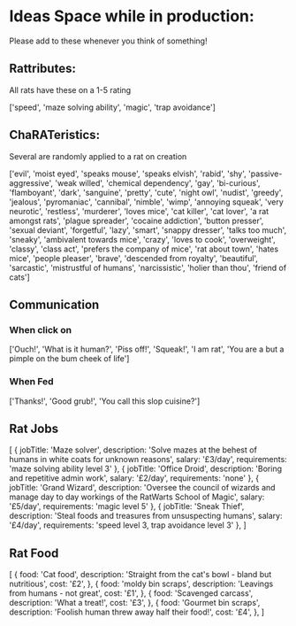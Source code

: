 # Ideas Space while in production:

Please add to these whenever you think of something!

## Rattributes:

All rats have these on a 1-5 rating

['speed', 'maze solving ability', 'magic', 'trap avoidance']

## ChaRATeristics:

Several are randomly applied to a rat on creation

['evil', 'moist eyed', 'speaks mouse', 'speaks elvish', 'rabid', 'shy', 'passive-aggressive', 'weak willed', 'chemical dependency', 'gay', 'bi-curious', 'flamboyant', 'dark', 'sanguine', 'pretty', 'cute', 'night owl', 'nudist', 'greedy', 'jealous', 'pyromaniac', 'cannibal', 'nimble', 'wimp', 'annoying squeak', 'very neurotic', 'restless', 'murderer', 'loves mice', 'cat killer', 'cat lover', 'a rat amongst rats', 'plague spreader', 'cocaine addiction', 'button presser', 'sexual deviant', 'forgetful', 'lazy', 'smart', 'snappy dresser', 'talks too much', 'sneaky', 'ambivalent towards mice', 'crazy', 'loves to cook', 'overweight', 'classy', 'class act', 'prefers the company of mice', 'rat about town', 'hates mice', 'people pleaser', 'brave', 'descended from royalty', 'beautiful', 'sarcastic', 'mistrustful of humans', 'narcissistic', 'holier than thou', 'friend of cats']

## Communication

### When click on

['Ouch!', 'What is it human?', 'Piss off!', 'Squeak!', 'I am rat', 'You are a but a pimple on the bum cheek of life']

### When Fed

['Thanks!', 'Good grub!', 'You call this slop cuisine?']

## Rat Jobs

[
    {
        jobTitle: 'Maze solver', 
        description: 'Solve mazes at the behest of humans in white coats for unknown reasons', 
        salary: '£3/day', 
        requirements: 'maze solving ability level 3'
    },
    {
        jobTitle: 'Office Droid', 
        description: 'Boring and repetitive admin work', 
        salary: '£2/day', 
        requirements: 'none'
    },
    {
        jobTitle: 'Grand Wizard', 
        description: 'Oversee the council of wizards and manage day to day workings of the RatWarts School of Magic', 
        salary: '£5/day', 
        requirements: 'magic level 5'
    },
    {
        jobTitle: 'Sneak Thief', 
        description: 'Steal foods and treasures from unsuspecting humans', 
        salary: '£4/day', 
        requirements: 'speed level 3, trap avoidance level 3'
    },
]

## Rat Food

[
    {
        food: 'Cat food', 
        description: 'Straight from the cat's bowl - bland but nutritious', 
        cost: '£2', 
    },
    {
        food: 'moldy bin scraps', 
        description: 'Leavings from humans - not great', 
        cost: '£1', 
    },
    {
        food: 'Scavenged carcass', 
        description: 'What a treat!', 
        cost: '£3', 
    },
    {
        food: 'Gourmet bin scraps', 
        description: 'Foolish human threw away half their food!', 
        cost: '£4', 
    },
]
